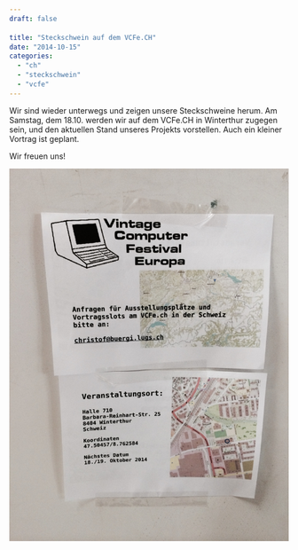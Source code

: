 ```yaml
---
draft: false

title: "Steckschwein auf dem VCFe.CH"
date: "2014-10-15"
categories: 
  - "ch"
  - "steckschwein"
  - "vcfe"
---
```


Wir sind wieder unterwegs und zeigen unsere Steckschweine herum. Am Samstag, dem 18.10. werden wir auf dem VCFe.CH in Winterthur zugegen sein, und den aktuellen Stand unseres Projekts vorstellen. Auch ein kleiner Vortrag ist geplant.

Wir freuen uns!

[![](images/CH-Naechstes_Mal.jpg)](http://www.vcfe.org/DATA/CH-Naechstes_Mal.jpg)
